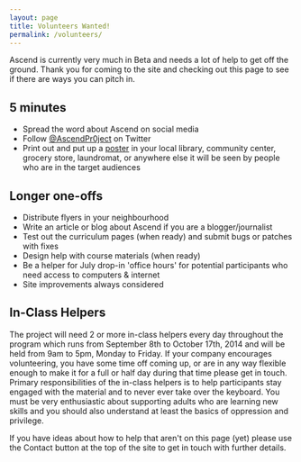 ```yaml
---
layout: page
title: Volunteers Wanted!
permalink: /volunteers/
---
```


Ascend is currently very much in Beta and needs a lot of help to get off the ground.  Thank you for coming to the site and checking out this page to see if there are ways you can pitch in.

## 5 minutes

* Spread the word about Ascend on social media
* Follow [@AscendPr0ject](https://twitter.com/AscendPr0ject "Twitter") on Twitter
* Print out and put up a [poster](/resources/poster.pdf) in your local library, community center, grocery store, laundromat, or anywhere else it will be seen by people who are in the target audiences


## Longer one-offs

* Distribute flyers in your neighbourhood
* Write an article or blog about Ascend if you are a blogger/journalist
* Test out the curriculum pages (when ready) and submit bugs or patches with fixes
* Design help with course materials (when ready)
* Be a helper for July drop-in 'office hours' for potential participants who need access to computers & internet
* Site improvements always considered

## In-Class Helpers

The project will need 2 or more in-class helpers every day throughout the program which runs from September 8th to October 17th, 2014 and will be held from 9am to 5pm, Monday to Friday.  If your company encourages volunteering, you have some time off coming up, or are in any way flexible enough to make it for a full or half day during that time please get in touch.  Primary responsibilities of the in-class helpers is to help participants stay engaged with the material and to never ever take over the keyboard. You must be very enthusiastic about supporting adults who are learning new skills and you should also understand at least the basics of oppression and privilege.

If you have ideas about how to help that aren't on this page (yet) please use the Contact button at the top of the site to get in touch with further details.